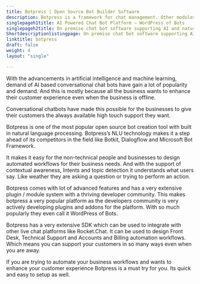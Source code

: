 ```yaml
---
title: Botpress | Open Source Bot Builder Software
description: Botpress is a framework for chat management. Other modules like subscription list, scheduled messages, send broadcasts can be used for marketing campaigns.
singlepageh1title: AI Powered Chat Bot Platform – WordPress of Bots
singlepageh2title: On premise chat bot software supporting AI and natural language processing to automate conversations and workflows. Train bots to provide 24/7 live support
Shortdescriptionlistingpage: On premise chat bot software supporting AI and natural language processing to automate conversations and workflows. Train bots to provide 24/7 live support
linktitle: botpress
draft: false
weight: 4
layout: "single"

---
```


With the advancements in artificial intelligence and machine learning, demand of AI based conversational chat bots have gain a lot of popularity and demand. And this is mostly because all the business wants to enhance their customer experience even when the business is offline.

Conversational chatbots have made this possible for the businesses to give their customers the always available high touch support they want.

Botpress is one of the most popular open source bot creation tool with built in natural language processing. Botpress’s NLU technology makes it a step ahead of its competitors in the field like Botkit, Dialogflow and Microsoft Bot Framework.

It makes it easy for the non-technical people and businesses to design automated workflows for their business needs. And with the support of contextual awareness, Intents and topic detection it understands what users say. Like weather they are asking a question or trying to perform an action.

Botpress comes with lot of advanced features and has a very extensive plugin / module system with a thriving developer community. This makes botpress a very popular platform as the developers community is very actively developing plugins and addons for the platform. With so much popularly they even call it WordPress of Bots.

Botpress has a very extensive SDK which can be used to integrate with other live chat platforms like Rocket.Chat. It can be used to design Front Desk, Technical Support and Accounts and Billing automation workflows. Which means you can support your customers in so many ways even when you are away.

If you are trying to automate your business workflows and wants to enhance your customer experience Botpress is a must try for you. Its quick and easy to setup as well.